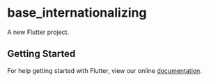 # base_internationalizing

A new Flutter project.

## Getting Started

For help getting started with Flutter, view our online
[documentation](https://flutter.io/).
